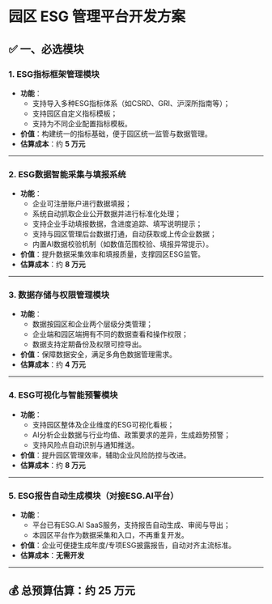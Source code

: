 # 园区 ESG 管理平台开发方案

## ✅ 一、必选模块

### 1. ESG指标框架管理模块  
- **功能**：  
  - 支持导入多种ESG指标体系（如CSRD、GRI、沪深所指南等）；  
  - 支持园区自定义指标模板；  
  - 支持为不同企业配置指标模板。  
- **价值**：构建统一的指标基础，便于园区统一监管与数据管理。  
- **估算成本**：约 **5 万元**

---

### 2. ESG数据智能采集与填报系统  
- **功能**：  
  - 企业可注册账户进行数据填报；  
  - 系统自动抓取企业公开数据并进行标准化处理；  
  - 支持企业手动填报数据，含进度追踪、填写说明提示；  
  - 支持与园区管理后台数据打通，自动获取或上传企业数据；  
  - 内置AI数据校验机制（如数值范围校验、填报异常提示）。  
- **价值**：提升数据采集效率和填报质量，支撑园区ESG监管。  
- **估算成本**：约 **8 万元**

---

### 3. 数据存储与权限管理模块  
- **功能**：  
  - 数据按园区和企业两个层级分类管理；  
  - 企业端和园区端拥有不同的数据查看和操作权限；  
  - 数据支持定期备份及权限可控导出。  
- **价值**：保障数据安全，满足多角色数据管理需求。  
- **估算成本**：约 **4 万元**

---

### 4. ESG可视化与智能预警模块  
- **功能**：  
  - 支持园区整体及企业维度的ESG可视化看板；  
  - AI分析企业数据与行业均值、政策要求的差异，生成趋势预警；  
  - 支持风险点自动识别与通知推送。  
- **价值**：提升园区管理效率，辅助企业风险防控与改进。  
- **估算成本**：约 **8 万元**

---

### 5. ESG报告自动生成模块（对接ESG.AI平台）  
- **功能**：  
  - 平台已有ESG.AI SaaS服务，支持报告自动生成、审阅与导出；  
  - 本园区平台作为数据采集和入口，不再重复开发。  
- **价值**：企业可便捷生成年度/专项ESG披露报告，自动对齐主流标准。  
- **估算成本**：**无需开发**

---

## 💰 总预算估算：约 **25 万元**
